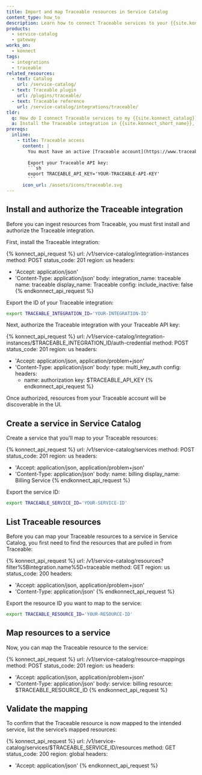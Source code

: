 ```yaml
---
title: Import and map Traceable resources in Service Catalog
content_type: how_to
description: Learn how to connect Traceable services to your {{site.konnect_catalog}} service in {{site.konnect_short_name}}.
products:
  - service-catalog
  - gateway
works_on:
  - konnect
tags:
  - integrations
  - traceable
related_resources:
  - text: Catalog
    url: /service-catalog/
  - text: Traceable plugin
    url: /plugins/traceable/
  - text: Traceable reference
    url: /service-catalog/integrations/traceable/
tldr:
  q: How do I connect Traceable services to my {{site.konnect_catalog}} service?
  a: Install the Traceable integration in {{site.konnect_short_name}}, authorize it, and link Traceable services to your {{site.konnect_catalog}} service to improve visibility.
prereqs:
  inline:
    - title: Traceable access
      content: |
        You must have an active [Traceable account](https://www.traceable.ai/) and valid API access to connect Traceable services to your {{site.konnect_catalog}} service. You also need a [Traceable Service](https://docs.traceable.ai/docs/domains-services-backends) you can pull into {{site.konnect_short_name}}.
        
        Export your Traceable API key:
        ```sh
        export TRACEABLE_API_KEY='YOUR-TRACEABLE-API-KEY'
        ```
      icon_url: /assets/icons/traceable.svg
---
```


## Install and authorize the Traceable integration

Before you can ingest resources from Traceable, you must first install and authorize the Traceable integration.

First, install the Traceable integration:

<!--vale off-->
{% konnect_api_request %}
url: /v1/service-catalog/integration-instances
method: POST
status_code: 201
region: us
headers:
  - 'Accept: application/json'
  - 'Content-Type: application/json'
body:
  integration_name: traceable
  name: traceable
  display_name: Traceable
  config:
    include_inactive: false
{% endkonnect_api_request %}
<!--vale on-->

Export the ID of your Traceable integration:

```sh
export TRACEABLE_INTEGRATION_ID='YOUR-INTEGRATION-ID'
```

Next, authorize the Traceable integration with your Traceable API key:

<!--vale off-->
{% konnect_api_request %}
url: /v1/service-catalog/integration-instances/$TRACEABLE_INTEGRATION_ID/auth-credential
method: POST
status_code: 201
region: us
headers:
  - 'Accept: application/json, application/problem+json'
  - 'Content-Type: application/json'
body:
  type: multi_key_auth
  config:
    headers:
      - name: authorization
        key: $TRACEABLE_API_KEY
{% endkonnect_api_request %}
<!--vale on-->

Once authorized, resources from your Traceable account will be discoverable in the UI.

## Create a service in Service Catalog

Create a service that you'll map to your Traceable resources:

<!--vale off-->
{% konnect_api_request %}
url: /v1/service-catalog/services
method: POST
status_code: 201
region: us
headers:
  - 'Accept: application/json, application/problem+json'
  - 'Content-Type: application/json'
body:
  name: billing
  display_name: Billing Service
{% endkonnect_api_request %}
<!--vale on-->

Export the service ID:

```sh
export TRACEABLE_SERVICE_ID='YOUR-SERVICE-ID'
```

## List Traceable resources

Before you can map your Traceable resources to a service in Service Catalog, you first need to find the resources that are pulled in from Traceable:

<!--vale off-->
{% konnect_api_request %}
url: /v1/service-catalog/resources?filter%5Bintegration.name%5D=traceable
method: GET
region: us
status_code: 200
headers:
  - 'Accept: application/json, application/problem+json'
  - 'Content-Type: application/json'
{% endkonnect_api_request %}
<!--vale on-->

Export the resource ID you want to map to the service:

```sh
export TRACEABLE_RESOURCE_ID='YOUR-RESOURCE-ID'
```

## Map resources to a service

Now, you can map the Traceable resource to the service:

<!--vale off-->
{% konnect_api_request %}
url: /v1/service-catalog/resource-mappings
method: POST
status_code: 201
region: us
headers:
  - 'Accept: application/json, application/problem+json'
  - 'Content-Type: application/json'
body:
  service: billing
  resource: $TRACEABLE_RESOURCE_ID
{% endkonnect_api_request %}
<!--vale on-->


## Validate the mapping

To confirm that the Traceable resource is now mapped to the intended service, list the service’s mapped resources:

<!--vale off-->
{% konnect_api_request %}
url: /v1/service-catalog/services/$TRACEABLE_SERVICE_ID/resources
method: GET
status_code: 200
region: global
headers:
  - 'Accept: application/json'
{% endkonnect_api_request %}
<!--vale on-->
